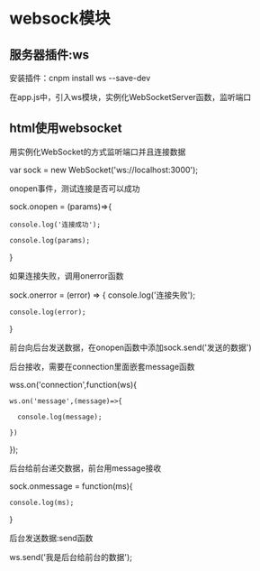 # websock模块

## 服务器插件:ws

  安装插件：cnpm install ws --save-dev

  在app.js中，引入ws模块，实例化WebSocketServer函数，监听端口

## html使用websocket

  用实例化WebSocket的方式监听端口并且连接数据

  var sock = new WebSocket('ws://localhost:3000');

  onopen事件，测试连接是否可以成功

  sock.onopen = (params)=>{

    console.log('连接成功');

    console.log(params);

  }

  如果连接失败，调用onerror函数

  sock.onerror = (error) => {
    console.log('连接失败');

    console.log(error);
  }

  前台向后台发送数据，在onopen函数中添加sock.send('发送的数据')

  后台接收，需要在connection里面嵌套message函数

  wss.on('connection',function(ws){

    ws.on('message',(message)=>{

      console.log(message);

    })

  });

  后台给前台递交数据，前台用message接收

  sock.onmessage = function(ms){

    console.log(ms);

  }

  后台发送数据:send函数

  ws.send('我是后台给前台的数据');
  
